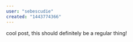 ```yaml
---
user: "sebescudie"
created: "1443774366"
---
```


cool post, this should definitely be a regular thing!
